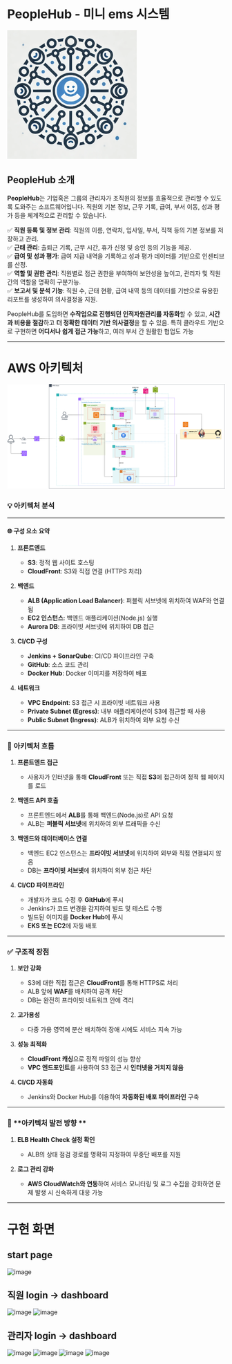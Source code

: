 # PeopleHub - 미니 ems 시스템
<img src="image.png" alt="Peoplehub - 미니 ems 시스템" width="300"/>


## **PeopleHub 소개**  

**PeopleHub**는 기업혹은 그룹의 관리자가 조직원의 정보를 효율적으로 관리할 수 있도록 도와주는 소프트웨어입니다.
직원의 기본 정보, 근무 기록, 급여, 부서 이동, 성과 평가 등을 체계적으로 관리할 수 있습니다.


✅ **직원 등록 및 정보 관리**: 직원의 이름, 연락처, 입사일, 부서, 직책 등의 기본 정보를 저장하고 관리.  
✅ **근태 관리**: 출퇴근 기록, 근무 시간, 휴가 신청 및 승인 등의 기능을 제공.  
✅ **급여 및 성과 평가**: 급여 지급 내역을 기록하고 성과 평가 데이터를 기반으로 인센티브를 산정.  
✅ **역할 및 권한 관리**: 직원별로 접근 권한을 부여하여 보안성을 높이고, 관리자 및 직원 간의 역할을 명확히 구분가능.  
✅ **보고서 및 분석 기능**: 직원 수, 근태 현황, 급여 내역 등의 데이터를 기반으로 유용한 리포트를 생성하여 의사결정을 지원.  

PeopleHub를 도입하면 **수작업으로 진행되던 인적자원관리를 자동화**할 수 있고, **시간과 비용을 절감**하고 **더 정확한 데이터 기반 의사결정**을 할 수 있음. 특히 클라우드 기반으로 구현하면 **어디서나 쉽게 접근 가능**하고, 여러 부서 간 원활한 협업도 가능  

---

# AWS 아키텍처

![alt text](ems.png)


### 💡 **아키텍처 분석**
---

#### 🌐 **구성 요소 요약**
1. **프론트엔드**
   - **S3**: 정적 웹 사이트 호스팅
   - **CloudFront**: S3와 직접 연결 (HTTPS 처리)

2. **백엔드**
   - **ALB (Application Load Balancer)**: 퍼블릭 서브넷에 위치하여 WAF와 연결됨
   - **EC2 인스턴스**: 백엔드 애플리케이션(Node.js) 실행
   - **Aurora DB**: 프라이빗 서브넷에 위치하여 DB 접근

3. **CI/CD 구성**
   - **Jenkins + SonarQube**: CI/CD 파이프라인 구축
   - **GitHub**: 소스 코드 관리
   - **Docker Hub**: Docker 이미지를 저장하여 배포

4. **네트워크**
   - **VPC Endpoint**: S3 접근 시 프라이빗 네트워크 사용
   - **Private Subnet (Egress)**: 내부 애플리케이션이 S3에 접근할 때 사용
   - **Public Subnet (Ingress)**: ALB가 위치하여 외부 요청 수신

---

### 📝 **아키텍처 흐름**
1. **프론트엔드 접근**
   - 사용자가 인터넷을 통해 **CloudFront** 또는 직접 **S3**에 접근하여 정적 웹 페이지를 로드

2. **백엔드 API 호출**
   - 프론트엔드에서 **ALB**를 통해 백엔드(Node.js)로 API 요청
   - ALB는 **퍼블릭 서브넷**에 위치하여 외부 트래픽을 수신

3. **백엔드와 데이터베이스 연결**
   - 백엔드 EC2 인스턴스는 **프라이빗 서브넷**에 위치하여 외부와 직접 연결되지 않음
   - DB는 **프라이빗 서브넷**에 위치하여 외부 접근 차단

4. **CI/CD 파이프라인**
   - 개발자가 코드 수정 후 **GitHub**에 푸시
   - Jenkins가 코드 변경을 감지하여 빌드 및 테스트 수행
   - 빌드된 이미지를 **Docker Hub**에 푸시
   - **EKS 또는 EC2**에 자동 배포

---

### ✅ **구조적 장점**
1. **보안 강화**
   - S3에 대한 직접 접근은 **CloudFront**를 통해 HTTPS로 처리
   - ALB 앞에 **WAF**를 배치하여 공격 차단
   - DB는 완전히 프라이빗 네트워크 안에 격리

2. **고가용성**
   - 다중 가용 영역에 분산 배치하여 장애 시에도 서비스 지속 가능

3. **성능 최적화**
   - **CloudFront 캐싱**으로 정적 파일의 성능 향상
   - **VPC 엔드포인트**를 사용하여 S3 접근 시 **인터넷을 거치지 않음**

4. **CI/CD 자동화**
   - Jenkins와 Docker Hub를 이용하여 **자동화된 배포 파이프라인** 구축

---

### 🚩 **아키텍처 발전 방향 **
1. **ELB Health Check 설정 확인**
   - ALB의 상태 점검 경로를 명확히 지정하여 무중단 배포를 지원

2. **로그 관리 강화**
   - **AWS CloudWatch와 연동**하여 서비스 모니터링 및 로그 수집을 강화하면 문제 발생 시 신속하게 대응 가능

---

# 구현 화면
## start page
![image](https://github.com/user-attachments/assets/4c390748-4229-4294-b41a-1e5036c00477)
## 직원 login -> dashboard
![image](https://github.com/user-attachments/assets/20835ec1-8b8b-4587-9b0b-e0208b518fe8)
![image](https://github.com/user-attachments/assets/45613baf-1d43-4164-9d23-8a686aea85fe)


## 관리자 login -> dashboard

![image](https://github.com/user-attachments/assets/36775d14-7b5d-4182-ac3b-caf13d2165a2)
![image](https://github.com/user-attachments/assets/e63d18f8-4db5-4be0-a93d-093d4e375dcf)
![image](https://github.com/user-attachments/assets/41f85b23-82af-4df2-b2e3-9b7a5b576491)
![image](https://github.com/user-attachments/assets/0cbcdbf6-2241-43d7-9c45-12df5b1826ad)

